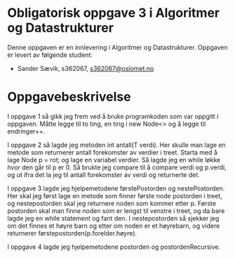 # Obligatorisk oppgave 3 i Algoritmer og Datastrukturer

Denne oppgaven er en innlevering i Algoritmer og Datastrukturer. 
Oppgaven er levert av følgende student:
* Sander Sævik, s362067, s362067@oslomet.no


# Oppgavebeskrivelse

I oppgave 1 så gikk jeg frem ved å bruke programkoden som var oppgitt i oppgaven. Måtte legge til to ting, en ting i new Node<> og å legge til endringer++.

I oppgave 2 så lagde jeg metoden int antall(T verdi). Her skulle man lage en metode som returnerer antall forekomster av verdier i treet. Starta med å lage Node<T> p = rot; og lage en variabel verdier. Så lagde jeg en while løkke hvor den går til p er 0. Så brukte jeg compare til å compare verdi og p.verdi, og ut ifra det la jeg til antall forekomster av verdi og returnerte det. 

I oppgave 3 lagde jeg hjelpemetodene førstePostorden og nestePostorden. Her skal jeg først lage en metode som finner første node postorden i treet, og nestepostorden skal jeg returnere noden som kommer etter p. Første postorden skal man finne noden som er lengst til venstre i treet, og da bare lagde jeg en while statement og fant den. I nestepostorden så sjekker jeg om det finnes et høyre barn og etter om noden er et høyrebarn, og videre returnerer førstepostorden(p.forelder.høyre).

I oppgave 4 lagde jeg hjelpemetodene postorden og postordenRecursive. 
